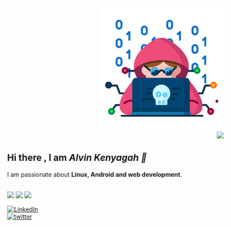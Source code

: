 <div align="right">
<a href="#"><img height=290 src="assests\hacker.png"></a>
</br>
 <img src="https://profile-counter.glitch.me/alvinkenyagah/count.svg" style="text-align:center" />
</div>
<h2>Hi there , I am <i>Alvin Kenyagah 👋</i></h2>
I am passionate about <b>Linux, Android and web development</b>.
<br /><br />

<!-- Badges -->
<p>
    <a href="#"><img src="https://img.shields.io/github/followers/alvinkenyagah?style=social&label=follow"></a>
    <a href="#"><img src="https://img.shields.io/github/stars/alvinkenyagah?style=social"></a>
    <a href="https://hits.seeyoufarm.com"><img src="https://hits.seeyoufarm.com/api/count/incr/badge.svg?url=https%3A%2F%2Fgithub.com%2Falvinkenyagah&count_bg=%2379C83D&title_bg=%23555555&icon=&icon_color=%23E7E7E7&title=hits&edge_flat=false"/></a>
</p>


<!-- Social Badges-->

<div>
<!-- linkedin -->
<a  href="https://www.linkedin.com/in/alvinkenyagah" target="_blank">
    <img src="https://img.shields.io/badge/LinkedIn-%230077B5?style=for-the-badge&logo=linkedin" alt="LinkedIn">
</a>
</br>
<!-- twitter -->
<a  href="https://twitter.com/intent/follow?screen_name=alvinkenyagah" target="_blank">
   <img src="https://img.shields.io/twitter/follow/alvinkenyagah" alt="twitter"></a>
</div>